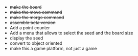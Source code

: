 - ~~make the board~~
- ~~make the move command~~
- ~~make the merge command~~
- ~~assemble beta version~~
- Add a point counter
- Add a menu that allows to select the seed and the board size
- display the seed
- convert to object oriented
- make this a game platform, not just a game